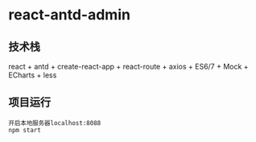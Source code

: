 # react-antd-admin

## 技术栈
react + antd + create-react-app + react-route + axios + ES6/7 + Mock + ECharts + less

## 项目运行

```
开启本地服务器localhost:8088  
npm start  
```
 

